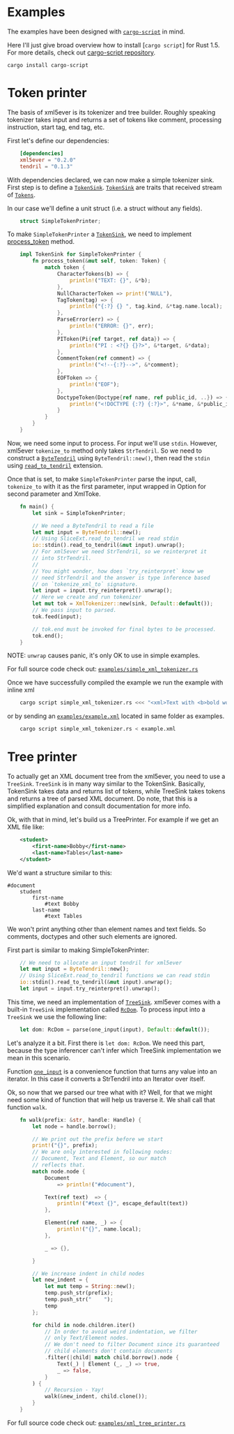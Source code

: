 # Examples

The examples have been designed with [`cargo-script`](https://github.com/DanielKeep/cargo-script) in mind.

Here I'll just give broad overview how to install [`cargo script`] for Rust 1.5. For more details, check out [cargo-script repository](https://github.com/DanielKeep/cargo-script).

    cargo install cargo-script


# Token printer

The basis of xml5ever is its tokenizer and tree builder. Roughly speaking tokenizer
takes input and returns a set of tokens like comment, processing instruction, start
tag, end tag, etc.

First let's define our dependencies:

```toml
    [dependencies]
    xml5ever = "0.2.0"
    tendril = "0.1.3"
```

With dependencies declared, we can now make a simple tokenizer sink. First step is to
define a [`TokenSink`](https://ygg01.github.io/docs/xml5ever/xml5ever/tokenizer/trait.TokenSink.html). [`TokenSink`](https://ygg01.github.io/docs/xml5ever/xml5ever/tokenizer/trait.TokenSink.html) are traits that received stream of [`Tokens`](https://ygg01.github.io/docs/xml5ever/xml5ever/tokenizer/enum.Token.html).

In our case we'll define a unit struct (i.e. a struct  without any fields).

```rust
    struct SimpleTokenPrinter;
```

To make `SimpleTokenPrinter` a [`TokenSink`](https://ygg01.github.io/docs/xml5ever/xml5ever/tokenizer/trait.TokenSink.html), we need to implement [process_token](https://ygg01.github.io/docs/xml5ever/xml5ever/tokenizer/trait.TokenSink.html#tymethod.process_token) method.

```rust
    impl TokenSink for SimpleTokenPrinter {
        fn process_token(&mut self, token: Token) {
            match token {
                CharacterTokens(b) => {
                    println!("TEXT: {}", &*b);
                },
                NullCharacterToken => print!("NULL"),
                TagToken(tag) => {
                    println!("{:?} {} ", tag.kind, &*tag.name.local);
                },
                ParseError(err) => {
                    println!("ERROR: {}", err);
                },
                PIToken(Pi{ref target, ref data}) => {
                    println!("PI : <?{} {}?>", &*target, &*data);
                },
                CommentToken(ref comment) => {
                    println!("<!--{:?}-->", &*comment);
                },
                EOFToken => {
                    println!("EOF");
                },
                DoctypeToken(Doctype{ref name, ref public_id, ..}) => {
                    println!("<!DOCTYPE {:?} {:?}>", &*name, &*public_id);
                }
            }
        }
    }
```

Now, we need some input to process. For input we'll use `stdin`. However, xml5ever `tokenize_to` method only takes `StrTendril`. So we need to construct a
[`ByteTendril`](http://doc.servo.org/tendril/type.ByteTendril.html) using `ByteTendril::new()`, then read the `stdin` using [`read_to_tendril`](http://doc.servo.org/tendril/trait.ReadExt.html#tymethod.read_to_tendril) extension.

Once that is set, to make `SimpleTokenPrinter` parse the input, call,
`tokenize_to` with it as the first parameter, input wrapped in Option for second parameter and XmlToke.

```rust
    fn main() {
        let sink = SimpleTokenPrinter;

        // We need a ByteTendril to read a file
        let mut input = ByteTendril::new();
        // Using SliceExt.read_to_tendril we read stdin
        io::stdin().read_to_tendril(&mut input).unwrap();
        // For xml5ever we need StrTendril, so we reinterpret it
        // into StrTendril.
        //
        // You might wonder, how does `try_reinterpret` know we
        // need StrTendril and the answer is type inference based
        // on `tokenize_xml_to` signature.
        let input = input.try_reinterpret().unwrap();
        // Here we create and run tokenizer
        let mut tok = XmlTokenizer::new(sink, Default::default());
        // We pass input to parsed.
        tok.feed(input);

        // tok.end must be invoked for final bytes to be processed.
        tok.end();
    }
```

NOTE: `unwrap` causes panic, it's only OK to use in simple examples.

For full source code check out: [`examples/simple_xml_tokenizer.rs`](https://github.com/Ygg01/xml5ever/blob/master/examples/simple_xml_tokenizer.rs)

Once we have successfully compiled the example we run the example with inline
xml

```bash
    cargo script simple_xml_tokenizer.rs <<< "<xml>Text with <b>bold words</b>!</xml>"
```

or by sending an [`examples/example.xml`](https://github.com/Ygg01/xml5ever/blob/master/examples/simple_xml_tokenizer.rs) located in same folder as examples.

```bash
    cargo script simple_xml_tokenizer.rs < example.xml
```

# Tree printer

To actually get an XML document tree from the xml5ever, you need to use a `TreeSink`.
`TreeSink` is in many way similar to the TokenSink. Basically, TokenSink takes data
and returns list of tokens, while TreeSink takes tokens and returns a tree of parsed
XML document. Do note, that this is a simplified explanation and consult
documentation for more info.

Ok, with that in mind, let's build us a TreePrinter. For example if we get an XML
file like:

```xml
    <student>
        <first-name>Bobby</first-name>
        <last-name>Tables</last-name>
    </student>
```

We'd want a structure similar to this:

```
#document
    student
        first-name
            #text Bobby
        last-name
            #text Tables

```
We won't print anything other than element names and text fields. So comments,
doctypes and other such elements are ignored.

First part is similar to making SimpleTokenPrinter:

```rust
    // We need to allocate an input tendril for xml5ever
    let mut input = ByteTendril::new();
    // Using SliceExt.read_to_tendril functions we can read stdin
    io::stdin().read_to_tendril(&mut input).unwrap();
    let input = input.try_reinterpret().unwrap();
```

This time, we need an implementation of [`TreeSink`](https://ygg01.github.io/docs/xml5ever/xml5ever/tree_builder/interface/trait.TreeSink.html). xml5ever comes with a
built-in `TreeSink` implementation called [`RcDom`](https://ygg01.github.io/docs/xml5ever/xml5ever/rcdom/struct.RcDom.html). To process input into
a `TreeSink` we use the following line:

```rust
    let dom: RcDom = parse(one_input(input), Default::default());
```

Let's analyze it a bit. First there is `let dom: RcDom`. We need this part,
because the type inferencer can't infer which TreeSink implementation we mean
in this scenario.

Function [`one_input`](https://ygg01.github.io/docs/xml5ever/xml5ever/fn.one_input.html) is a convenience function that turns any value into an iterator. In this case
it converts a StrTendril into an Iterator over itself.

Ok, so now that we parsed our tree what with it? Well, for that we might need some
kind of function that will help us traverse it. We shall call that function `walk`.

```rust
    fn walk(prefix: &str, handle: Handle) {
        let node = handle.borrow();

        // We print out the prefix before we start
        print!("{}", prefix);
        // We are only interested in following nodes:
        // Document, Text and Element, so our match
        // reflects that.
        match node.node {
            Document
                => println!("#document"),

            Text(ref text)  => {
                println!("#text {}", escape_default(text))
            },

            Element(ref name, _) => {
                println!("{}", name.local);
            },

            _ => {},

        }

        // We increase indent in child nodes
        let new_indent = {
            let mut temp = String::new();
            temp.push_str(prefix);
            temp.push_str("    ");
            temp
        };

        for child in node.children.iter()
            // In order to avoid weird indentation, we filter
            // only Text/Element nodes.
            // We don't need to filter Document since its guaranteed
            // child elements don't contain documents
            .filter(|child| match child.borrow().node {
                Text(_) | Element (_, _) => true,
                _ => false,
            }
        ) {
            // Recursion - Yay!
            walk(&new_indent, child.clone());
        }
    }
```

For full source code check out: [`examples/xml_tree_printer.rs`](https://github.com/Ygg01/xml5ever/blob/master/examples/xml_tree_printer.rs)
